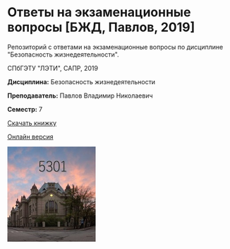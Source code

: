 

# Ответы на экзаменационные вопросы [БЖД, Павлов, 2019]

Репозиторий с ответами на экзаменационные вопросы по дисциплине "Безопасность жизнедеятельности".

СПбГЭТУ "ЛЭТИ", САПР, 2019

**Дисциплина:** Безопасность жизнедеятельности

**Преподаватель:** Павлов Владимир Николаевич

**Семестр:** 7

[Скачать книжку]()

[Онлайн версия]()

![logo](src/resources/imgs/logo.jpg)
